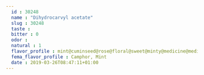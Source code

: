 ```yaml
---
  id : 30248
  name : "Dihydrocarvyl acetate"
  slug : 30248
  taste : 
  bitter : 0
  odor : 
  natural : 1
  flavor_profile : mint@cuminseed@rose@floral@sweet@minty@medicine@medicinal@camphor
  fema_flavor_profile : Camphor, Mint
  date : 2019-03-26T08:47:11+01:00
---
```



